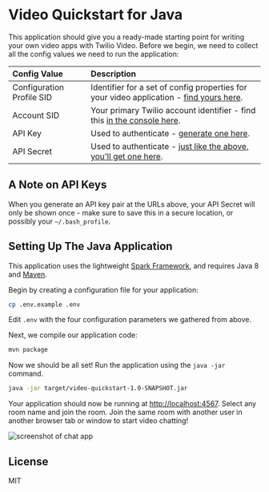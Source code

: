 # Video Quickstart for Java

This application should give you a ready-made starting point for writing your
own video apps with Twilio Video. Before we begin, we need to collect
all the config values we need to run the application:

| Config Value  | Description |
| :-------------  |:------------- |
Configuration Profile SID | Identifier for a set of config properties for your video application - [find yours here](https://www.twilio.com/console/video/profiles).
Account SID | Your primary Twilio account identifier - find this [in the console here](https://www.twilio.com/console).
API Key | Used to authenticate - [generate one here](https://www.twilio.com/console/video/dev-tools/api-keys).
API Secret | Used to authenticate - [just like the above, you'll get one here](https://www.twilio.com/console/video/dev-tools/api-keys).

## A Note on API Keys

When you generate an API key pair at the URLs above, your API Secret will only
be shown once - make sure to save this in a secure location, 
or possibly your `~/.bash_profile`.

## Setting Up The Java Application

This application uses the lightweight [Spark Framework](http://sparkjava.com/), and
requires Java 8 and [Maven](https://maven.apache.org/install.html). 

Begin by creating a configuration file for your application:

```bash
cp .env.example .env
```

Edit `.env` with the four configuration parameters we gathered from above. 

Next, we compile our application code:

```bash
mvn package
```

Now we should be all set! Run the application using the `java -jar` command.

```bash
java -jar target/video-quickstart-1.0-SNAPSHOT.jar
```

Your application should now be running at [http://localhost:4567](http://localhost:4567). 
Select any room name and join the room. Join the same room with another user in another browser tab or window to start video chatting!

![screenshot of chat app](https://s3.amazonaws.com/com.twilio.prod.twilio-docs/images/video2.original.png)

## License

MIT
